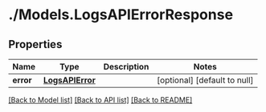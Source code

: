 # ./Models.LogsAPIErrorResponse
## Properties

Name | Type | Description | Notes
------------ | ------------- | ------------- | -------------
**error** | [**LogsAPIError**][1] |  | [optional] [default to null]

[[Back to Model list]][2] [[Back to API list]][3] [[Back to README]][4]

[1]: LogsAPIError.md
[2]: ../README.md#documentation-for-models
[3]: ../README.md#documentation-for-api-endpoints
[4]: ../README.md
